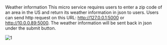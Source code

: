 Weather information
This micro service requires users to enter a zip code of an area in the US and return its weather information in json to users. Users can send http request  on this URL: 
http://127.0.0.1:5000 or http://10.0.0.89:5000. The weather information will be sent back in json under the submit button.



![1](https://user-images.githubusercontent.com/107940633/180921501-dc8927a6-a31d-4d9e-b699-c1c9576ee4de.png)
